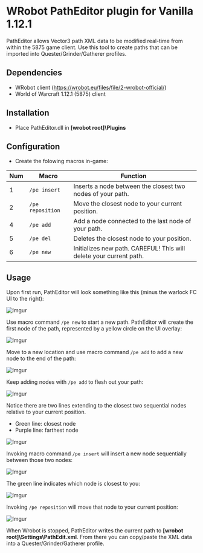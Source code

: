 # WRobot PathEditor plugin for Vanilla 1.12.1

PathEditor allows Vector3 path XML data to be modified real-time from within the 5875 game client.  Use this tool to create paths that can be imported into Quester/Grinder/Gatherer profiles.

## Dependencies

- WRobot client (https://wrobot.eu/files/file/2-wrobot-official/)
- World of Warcraft 1.12.1 (5875) client

## Installation

- Place PathEditor.dll in **[wrobot root]\Plugins**

## Configuration

- Create the folowing macros in-game:


 **Num** | **Macro** | **Function** 
---|---|---
 1 | `/pe insert` | Inserts a node between the closest two nodes of your path. 
 2 | `/pe reposition` | Move the closest node to your current position. 
 4 | `/pe add` | Add a node connected to the last node of your path. 
 5 | `/pe del` | Deletes the closest node to your position. 
 6 | `/pe new` | Initializes new path.  CAREFUL!  This will delete your current path. 
 
## Usage

Upon first run, PathEditor will look something like this (minus the warlock FC UI to the right):

![Imgur](https://i.imgur.com/FVhEFKo.png)<Br>

Use macro command `/pe new` to start a new path.  PathEditor will create the first node of the path, represented by a yellow circle on the UI overlay:

![Imgur](https://i.imgur.com/rF30M2P.png)<Br>

Move to a new location and use macro command `/pe add` to add a new node to the end of the path:

![Imgur](https://i.imgur.com/lIyo9LF.png)<Br>

Keep adding nodes with `/pe add` to flesh out your path:

![Imgur](https://i.imgur.com/oG59cEw.png)<Br>

Notice there are two lines extending to the closest two sequential nodes relative to your current position.
- Green line: closest node
- Purple line: farthest node

![Imgur](https://i.imgur.com/chj8OkZ.png)<Br>

Invoking macro command `/pe insert` will insert a new node sequentially between those two nodes:

![Imgur](https://i.imgur.com/H69SEHX.png)<Br>

The green line indicates which node is closest to you:

![Imgur](https://i.imgur.com/Qvtka57.png)<Br>

Invoking `/pe reposition` will move that node to your current position:

![Imgur](https://i.imgur.com/bZyXmDI.png)<Br>

When Wrobot is stopped, PathEditor writes the current path to **[wrobot root]\Settings\PathEdit.xml**.  From there you can copy/paste the XML data into a Quester/Grinder/Gatherer profile.